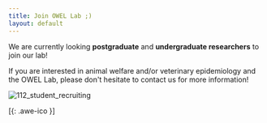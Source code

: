 ```yaml
---
title: Join OWEL Lab ;)
layout: default
---
```


We are currently looking **postgraduate** and **undergraduate researchers** to join our lab! 

If you are interested in animal welfare and/or veterinary epidemiology and the OWEL Lab, please don't hesitate to contact us for more information!


![112_student_recruiting](112_student_recruiting.png)<br/>


[[<i class="fa fa-envelope-o"></i>](mailto:kendy.t.teng@gmail.com){: .awe-ico }]
